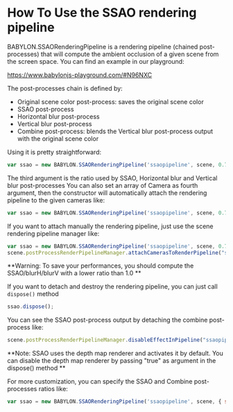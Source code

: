 # How To Use the SSAO rendering pipeline

BABYLON.SSAORenderingPipeline is a rendering pipeline (chained post-processes) that will compute the ambient occlusion of a given scene from the screen space.
You can find an example in our playground:

https://www.babylonjs-playground.com/#N96NXC

The post-processes chain is defined by:

* Original scene color post-process: saves the original scene color
* SSAO post-process
* Horizontal blur post-process
* Vertical blur post-process
* Combine post-process: blends the Vertical blur post-process output with the original scene color

Using it is pretty straightforward:

```javascript
var ssao = new BABYLON.SSAORenderingPipeline('ssaopipeline', scene, 0.75);
```

The third argument is the ratio used by SSAO, Horizontal blur and Vertical blur post-processes
You can also set an array of Camera as fourth argument, then the constructor will automatically attach the rendering pipeline to the given cameras like:

```javascript
var ssao = new BABYLON.SSAORenderingPipeline('ssaopipeline', scene, 0.75, [camera1 etc.]);
```

If you want to attach manually the rendering pipeline, just use the scene rendering pipeline manager like:

```javascript
var ssao = new BABYLON.SSAORenderingPipeline('ssaopipeline', scene, 0.75);
scene.postProcessRenderPipelineManager.attachCamerasToRenderPipeline("ssaopipeline", cameras);
```

**Warning: To save your performances, you should compute the SSAO/blurH/blurV with a lower ratio than 1.0 **

If you want to detach and destroy the rendering pipeline, you can just call `dispose()` method
```javascript
ssao.dispose();
```

You can see the SSAO post-process output by detaching the combine post-process like:

```javascript
scene.postProcessRenderPipelineManager.disableEffectInPipeline("ssaopipeline", ssao.SSAOCombineRenderEffect, cameras);
```

**Note: SSAO uses the depth map renderer and activates it by default. You can disable the depth map renderer by passing "true" as argument in the dispose() method **

For more customization, you can specify the SSAO and Combine post-processes ratios like:

```javascript
var ssao = new BABYLON.SSAORenderingPipeline('ssaopipeline', scene, { ssaoRatio: 0.5, combineRatio: 1.0 }, [camera1 etc.]);
```